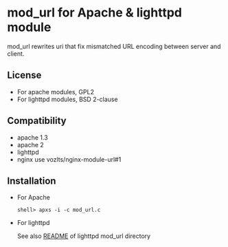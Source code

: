 mod_url for Apache & lighttpd module
==========

mod_url rewrites uri that fix mismatched URL encoding between server and client.


## License

 * For apache modules, GPL2
 * For lighttpd modules, BSD 2-clause

## Compatibility

 * apache 1.3
 * apache 2
 * lighttpd
 * nginx use vozlts/nginx-module-url#1

## Installation

  * For Apache
  
    ```Shell
    shell> apxs -i -c mod_url.c
    ```
  * For lighttpd
  
    See also [README](https://github.com/Joungkyun/mod_url/blob/master/lighttpd/README) of lighttpd mod_url directory
